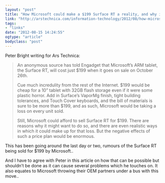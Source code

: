```yaml
---
layout: "post"
title: "How Microsoft could make a $199 Surface RT a reality, and why it shouldn’t"
link: "http://arstechnica.com/information-technology/2012/08/how-microsoft-could-make-a-199-surface-rt-a-reality-and-why-it-shouldnt/"
tags: 
- "links"
date: "2012-08-15 14:24:55"
ogtype: "article"
bodyclass: "post"
---
```


Peter Bright writing for Ars Technica:

> An anonymous source has told Engadget that Microsoft’s ARM tablet, the Surface RT, will cost just $199 when it goes on sale on October 26th.
> 
> Cue much incredulity from the rest of the Internet. $199 would be cheap for a 10” tablet with 32GB flash storage even if it were some plastic horror. Add in Surface’s VaporMg finish, tight building tolerances, and Touch Cover keyboards, and the bill of materials is sure to be more than $199, and as such, Microsoft would be taking a loss on every unit sold.
> 
> Still, Microsoft could afford to sell Surface RT for $199. There are reasons why it might want to do so, and there are even realistic ways in which it could make up for that loss. But the negative effects of such a price plan would be enormous.

This has been going around the last day or two, rumours of the Surface RT being sold for $199 by Microsoft..

And I have to agree with Peter in this article on how that can be possible but shouldn’t be done as it can cause several problems which he touches on. It also equates to Microsoft throwing their OEM partners under a bus with this move..